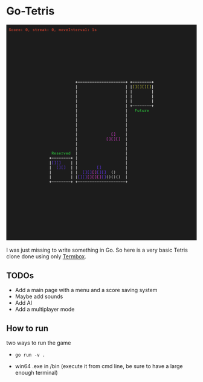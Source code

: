# Go-Tetris

![Go-Tetris](screen1.png)

I was just missing to write something in Go. So here is a very basic Tetris clone done using only [Termbox](https://github.com/nsf/termbox-go).

## TODOs

- Add a main page with a menu and a score saving system
- Maybe add sounds
- Add AI
- Add a multiplayer mode

## How to run

two ways to run the game

- `go run -v .` 

- win64 .exe in /bin (execute it from cmd line, be sure to have a large enough terminal)
